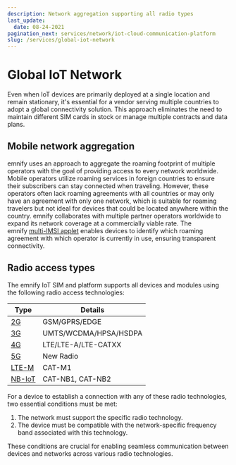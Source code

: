 ```yaml
---
description: Network aggregation supporting all radio types
last_update: 
  date: 08-24-2021
pagination_next: services/network/iot-cloud-communication-platform
slug: /services/global-iot-network
---
```


# Global IoT Network

<!-- markdownlint-disable MD040 -->

Even when IoT devices are primarily deployed at a single location and remain stationary, it's essential for a vendor serving multiple countries to adopt a global connectivity solution. This approach eliminates the need to maintain different SIM cards in stock or manage multiple contracts and data plans.

<!-- TODO: Find place for service_stack.png -->

## Mobile network aggregation

emnify uses an approach to aggregate the roaming footprint of multiple operators with the goal of providing access to every network worldwide.
Mobile operators utilize roaming services in foreign countries to ensure their subscribers can stay connected when traveling.
However, these operators often lack roaming agreements with all countries or may only have an agreement with only one network, which is suitable for roaming travelers but not ideal for devices that could be located anywhere within the country.
emnify collaborates with multiple partner operators worldwide  to expand its network coverage at a commercially viable rate.
The emnify [multi-IMSI applet](/services/global-iot-sim#multi-imsi-applet) enables devices to identify which roaming agreement with which operator is currently in use, ensuring transparent connectivity.

## Radio access types

The emnify IoT SIM and platform supports all devices and modules using the following radio access technologies:

<div align="center">
  
| Type  | Details                |
| ----- | ---------------------- |
| [2G](/services/global-iot-network/2g)  | GSM/GPRS/EDGE          |
| [3G](/services/global-iot-network/3g)  | UMTS/WCDMA/HPSA/HSDPA  |
| [4G](/services/global-iot-network/4g)  | LTE/LTE-A/LTE-CATXX     |
| [5G](/services/global-iot-network/5g)  | New Radio               |
| [LTE-M](/services/global-iot-network/lpwan)  | CAT-M1                 |
| [NB-IoT](/services/global-iot-network/lpwan)  | CAT-NB1, CAT-NB2       |

</div>

For a device to establish a connection with any of these radio technologies, two essential conditions must be met:

1.  The network must support the specific radio technology.
2.  The device must be compatible with the network-specific frequency band associated with this technology.

These conditions are crucial for enabling seamless communication between devices and networks across various radio technologies.
